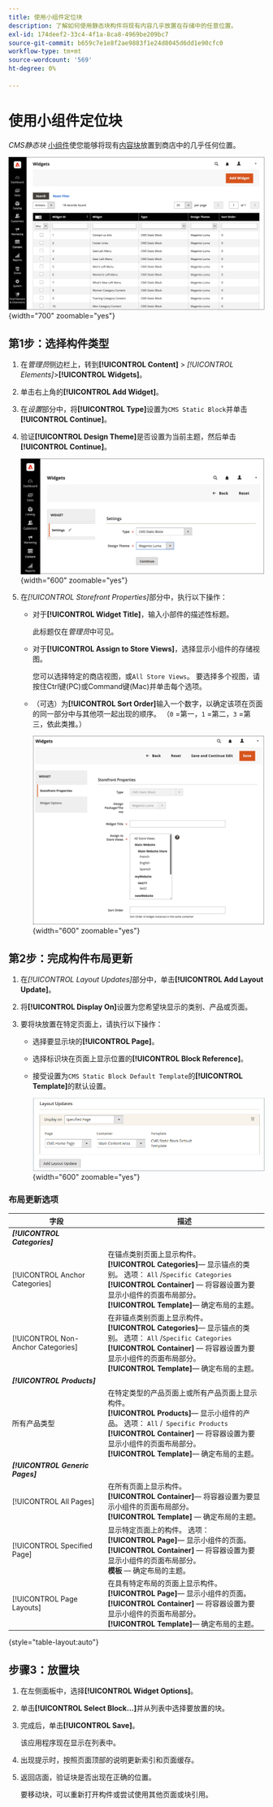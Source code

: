 ```yaml
---
title: 使用小组件定位块
description: 了解如何使用静态块构件将现有内容几乎放置在存储中的任意位置。
exl-id: 174deef2-33c4-4f1a-8ca8-4969be209bc7
source-git-commit: b659c7e1e8f2ae9883f1e24d8045d6dd1e90cfc0
workflow-type: tm+mt
source-wordcount: '569'
ht-degree: 0%

---
```


# 使用小组件定位块

_CMS静态块_ [小组件](widgets.md)使您能够将现有[内容块](blocks.md)放置到商店中的几乎任何位置。

![小组件](./assets/widgets.png){width="700" zoomable="yes"}

## 第1步：选择构件类型

1. 在&#x200B;_管理员_&#x200B;侧边栏上，转到&#x200B;**[!UICONTROL Content]** > _[!UICONTROL Elements]_>**[!UICONTROL Widgets]**。

1. 单击右上角的&#x200B;**[!UICONTROL Add Widget]**。

1. 在&#x200B;_设置_&#x200B;部分中，将&#x200B;**[!UICONTROL Type]**&#x200B;设置为`CMS Static Block`并单击&#x200B;**[!UICONTROL Continue]**。

1. 验证&#x200B;**[!UICONTROL Design Theme]**&#x200B;是否设置为当前主题，然后单击&#x200B;**[!UICONTROL Continue]**。

   ![小组件设置](./assets/widget-settings.png){width="600" zoomable="yes"}

1. 在&#x200B;_[!UICONTROL Storefront Properties]_&#x200B;部分中，执行以下操作：

   - 对于&#x200B;**[!UICONTROL Widget Title]**，输入小部件的描述性标题。

     此标题仅在&#x200B;_管理员_&#x200B;中可见。

   - 对于&#x200B;**[!UICONTROL Assign to Store Views]**，选择显示小组件的存储视图。

     您可以选择特定的商店视图，或`All Store Views`。 要选择多个视图，请按住Ctrl键(PC)或Command键(Mac)并单击每个选项。

   - （可选）为&#x200B;**[!UICONTROL Sort Order]**&#x200B;输入一个数字，以确定该项在页面的同一部分中与其他项一起出现的顺序。 （`0` =第一，`1` =第二，`3` =第三，依此类推。）

     ![店面属性](./assets/widget-storefront-properties.png){width="600" zoomable="yes"}

## 第2步：完成构件布局更新

1. 在&#x200B;_[!UICONTROL Layout Updates]_&#x200B;部分中，单击&#x200B;**[!UICONTROL Add Layout Update]**。

1. 将&#x200B;**[!UICONTROL Display On]**&#x200B;设置为您希望块显示的类别、产品或页面。

1. 要将块放置在特定页面上，请执行以下操作：

   - 选择要显示块的&#x200B;**[!UICONTROL Page]**。

   - 选择标识块在页面上显示位置的&#x200B;**[!UICONTROL Block Reference]**。

   - 接受设置为`CMS Static Block Default Template`的&#x200B;**[!UICONTROL Template]**&#x200B;的默认设置。

     ![布局更新](./assets/widget-layout-update-home-page.png){width="600" zoomable="yes"}

### 布局更新选项

| 字段 | 描述 |
|--- |--- |
| **_[!UICONTROL Categories]_** |  |
| [!UICONTROL Anchor Categories] | 在锚点类别页面上显示构件。<br/>**[!UICONTROL Categories]**— 显示锚点的类别。 选项： `All` /`Specific Categories`<br/>**[!UICONTROL Container]** — 将容器设置为要显示小组件的页面布局部分。<br/>**[!UICONTROL Template]**— 确定布局的主题。 |
| [!UICONTROL Non-Anchor Categories] | 在非锚点类别页面上显示构件。<br/>**[!UICONTROL Categories]**— 显示锚点的类别。 选项： `All` /`Specific Categories`<br/>**[!UICONTROL Container]** — 将容器设置为要显示小组件的页面布局部分。<br/>**[!UICONTROL Template]**— 确定布局的主题。 |
| **_[!UICONTROL Products]_** |  |
| 所有产品类型 | 在特定类型的产品页面上或所有产品页面上显示构件。 <br/>**[!UICONTROL Products]**— 显示小组件的产品。 选项： `All` /` Specific Products`<br/>**[!UICONTROL Container]** — 将容器设置为要显示小组件的页面布局部分。<br/>**[!UICONTROL Template]**— 确定布局的主题。 |
| **_[!UICONTROL Generic Pages]_** |  |
| [!UICONTROL All Pages] | 在所有页面上显示构件。 <br/>**[!UICONTROL Container]**— 将容器设置为要显示小组件的页面布局部分。<br/>**[!UICONTROL Template]** — 确定布局的主题。 |
| [!UICONTROL Specified Page] | 显示特定页面上的构件。 选项：<br/>**[!UICONTROL Page]**— 显示小组件的页面。<br/>**[!UICONTROL Container]** — 将容器设置为要显示小组件的页面布局部分。<br/>**模板** — 确定布局的主题。 |
| [!UICONTROL Page Layouts] | 在具有特定布局的页面上显示构件。 <br/>**[!UICONTROL Page]**— 显示小组件的页面。<br/>**[!UICONTROL Container]** — 将容器设置为要显示小组件的页面布局部分。<br/>**[!UICONTROL Template]**— 确定布局的主题。 |

{style="table-layout:auto"}

## 步骤3：放置块

1. 在左侧面板中，选择&#x200B;**[!UICONTROL Widget Options]**。

1. 单击&#x200B;**[!UICONTROL Select Block…]**&#x200B;并从列表中选择要放置的块。

1. 完成后，单击&#x200B;**[!UICONTROL Save]**。

   该应用程序现在显示在列表中。

1. 出现提示时，按照页面顶部的说明更新索引和页面缓存。

1. 返回店面，验证块是否出现在正确的位置。

   要移动块，可以重新打开构件或尝试使用其他页面或块引用。
